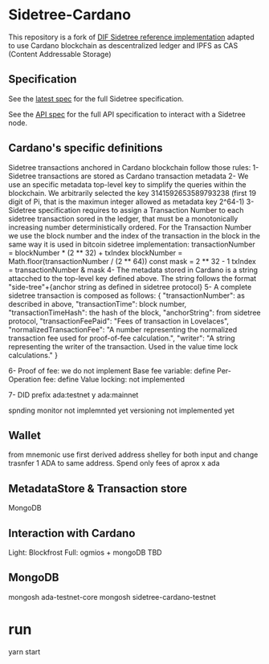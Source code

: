 # Sidetree-Cardano

This repository is a fork of [DIF Sidetree reference implementation](https://github.com/decentralized-identity/sidetree) adapted to use Cardano blockchain as descentralized ledger and IPFS as CAS (Content Addressable Storage)

## Specification

See the [latest spec](https://identity.foundation/sidetree/spec/) for the full Sidetree specification.

See the [API spec](https://identity.foundation/sidetree/api/) for the full API specification to interact with a Sidetree node.


## Cardano's specific definitions
Sidetree transactions anchored in Cardano blockchain follow those rules:
1- Sidetree transactions are stored as Cardano transaction metadata
2- We use an specific metadata top-level key to simplify the queries within the blockchain. We arbitrarily selected the key 3141592653589793238 (first 19 digit of Pi, that is the maximun integer allowed as metadata key 2^64-1)
3- Sidetree specification requires to assign a Transaction Number to each sidetree transaction sored in the ledger, that must be a monotonically increasing number deterministically ordered. For the Transaction Number we use the block number and the index of the transaction in the block in the same way it is used in bitcoin sidetree implementation:
    transactionNumber = blockNumber * (2 ** 32) + txIndex
    blockNumber = Math.floor(transactionNumber / (2 ** 64))
    const mask = 2 ** 32 - 1
    txIndex =  transactionNumber & mask
4- The metadata stored in Cardano is a string attacched to the top-level key defined above. The string follows the format "side-tree"+{anchor string as defined in sidetree protocol}
5- A complete sidetree transaction is composed as follows:
{
      "transactionNumber": as described in above,
      "transactionTime": block number,
      "transactionTimeHash": the hash of the block,
      "anchorString": from sidetree protocol,
      "transactionFeePaid": "Fees of transaction in Lovelaces",
      "normalizedTransactionFee": "A number representing the normalized transaction fee used for proof-of-fee calculation.",
      "writer": "A string representing the writer of the transaction. Used in the value time lock calculations."
    }

6- Proof of fee: we do not implement 
Base fee variable: define
Per-Operation fee: define
Value locking: not implemented

7- DID prefix ada:testnet y ada:mainnet


spnding monitor not implemnted yet
versioning not implemented yet


## Wallet
from mnemonic
use first derived address shelley for both input and change
trasnfer 1 ADA to same address. Spend only fees of aprox x ada


## MetadataStore & Transaction store
MongoDB


## Interaction with Cardano
Light: Blockfrost
Full: ogmios + mongoDB TBD

## MongoDB


mongosh ada-testnet-core
mongosh sidetree-cardano-testnet


# run
yarn start

  


